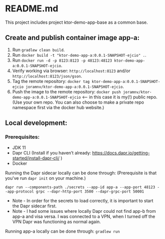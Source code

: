 # README.md

This project includes project ktor-demo-app-base as a common base.



## Create and publish container image app-a:
1. Run `gradlew clean build`.
2. Run `docker build -t "ktor-demo-app-a:0.0.1-SNAPSHOT-ejcio" .`.
3. Run `docker run -d -p 8123:8123 -p 48123:48123 ktor-demo-app-a:0.0.1-SNAPSHOT-ejcio`.
4. Verify working via browser: `http://localhost:8123` and/or `http://localhost:8123/json/gson`.
5. Tag the remote repository: `docker tag ktor-demo-app-a:0.0.1-SNAPSHOT-ejcio joramnv/ktor-demo-app-a:0.0.1-SNAPSHOT-ejcio`.
6. Push the image to the remote repository: `docker push joramnv/ktor-demo-app-a:0.0.1-SNAPSHOT-ejcio` <-- in this case it is my(!) public repo. (Use your own repo. You can also choose to make a private repo namespace first via the docker hub website.)



## Local development:

### Prerequisites:
- JDK 11
- Dapr CLI (Install if you haven’t already: https://docs.dapr.io/getting-started/install-dapr-cli/ )
- Docker

Running the Dapr sidecar locally can be done through:
(Prerequisite is that you've run `dapr init` on your machine.)
```
dapr run --components-path ./secrets --app-id app-a --app-port 48123 --app-protocol grpc --dapr-http-port 3500 --dapr-grpc-port 50001
```

- Note - In order for the secrets to load correctly, it is important to start the Dapr sidecar first.
- Note - I had some issues where locally Dapr could not find app-b from app-a and visa versa. I was connected to a VPN, when I turned off the VPN Dapr was functioning as normal again.

Running app-a locally can be done through: `gradlew run`
